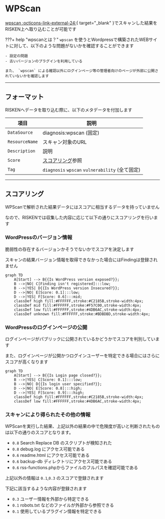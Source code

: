 # WPScan

[wpscan :octicons-link-external-24:](https://wordpress.org/plugins/wpscan/){ target="_blank" }でスキャンした結果をRISKEN上へ取り込むことが可能です

???+ help "wpscanとは？"
    `wpscan` を使うとWordpressで構築されたWEBサイトに対して、以下のような問題がないかを確認することができます

    - 設定の問題
    - 古いバージョンのプラグインを利用している

    また、 `wpscan` による確認以外にログインページ等の管理者向けのページが外部に公開されていないかを確認します

---
## フォーマット

RISKENへデータを取り込む際に、以下のメタデータを付加します

| 項目            | 説明                                            |
| -------------- | ---------------------------------------------- |
| `DataSource`   | diagnosis:wpscan (固定)                         |
| `ResourceName` | スキャン対象のURL                                 |
| `Description`  | 説明                                            |
| `Score`        | [スコアリング](/diagnosis/wpscan_concept/#_2)参照            |
| `Tag`          | `diagnosis` `wpscan` `vulnerability` (全て固定)  |

---
## スコアリング

WPScanで解析された結果データにはスコアに相当するデータを持っていません

なので、RISKENでは収集した内容に応じて以下の通りにスコアリングを行います

### WordPressのバージョン情報

脆弱性の存在するバージョンかそうでないかでスコアを決定します

スキャンの結果バージョン情報を取得できなかった場合にはFindingは登録されません

```mermaid
graph TD
    A[Start] --> B{{Is WordPress version exposed?}};
    B -->|NO| C[Finding isn't registered]:::low;
    B -->|YES| D{{Is WordPress version Insecured?}};
    D -->|NO| E[Score: 0.1]:::low;
    D -->|YES| F[Score: 0.6]:::mid;
    classDef high fill:#FFFFFF,stroke:#C2185B,stroke-width:4px;
    classDef mid fill:#FFFFFF,stroke:#F57C00,stroke-width:4px;
    classDef low fill:#FFFFFF,stroke:#4DB6AC,stroke-width:4px;
    classDef unknown fill:#FFFFFF,stroke:#BDBDBD,stroke-width:4px;
```

### WordPressのログインページの公開

ログインページがパブリックに公開されているかどうかでスコアを判別しています

また、ログインページが公開かつログインユーザーを特定できる場合にはさらにスコアが高くなります

```mermaid
graph TD
    A[Start] --> B{{Is Login page closed?}};
    B -->|YES| C[Score: 0.1]:::low;
    B -->|NO| D{{Is login user specified?}};
    D -->|NO| E[Score: 0.8]:::high;
    D -->|YES| F[Score: 0.9]:::high;
    classDef high fill:#FFFFFF,stroke:#C2185B,stroke-width:4px;
    classDef low fill:#FFFFFF,stroke:#4DB6AC,stroke-width:4px;
```

### スキャンにより得られたその他の情報

WPScanを実行した結果、上記以外の結果の中で危険度が高いと判断されたものは以下の通りのスコアとなります。

- `0.8` Search Replace DB のスクリプトが検知された
- `0.8` debug.log にアクセス可能である
- `0.6` readme.html にアクセス可能である
- `0.6` backup-db ディレクトリにアクセス可能である
- `0.6` rss-functions.phpからファイルのフルパスを確認可能である

上記以外の情報は `0.1`,`0.3` のスコアで登録されます

下記に該当するような内容が登録されます

- `0.3` ユーザー情報を外部から特定できる
- `0.1` robots.txt などのファイルが外部から参照できる
- `0.1` 使用しているプラグイン情報を特定できる